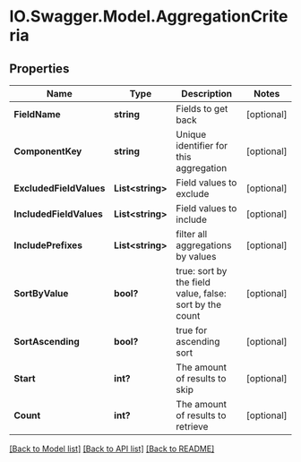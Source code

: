 # IO.Swagger.Model.AggregationCriteria
## Properties

Name | Type | Description | Notes
------------ | ------------- | ------------- | -------------
**FieldName** | **string** | Fields to get back | [optional] 
**ComponentKey** | **string** | Unique identifier for this aggregation | [optional] 
**ExcludedFieldValues** | **List&lt;string&gt;** | Field values to exclude | [optional] 
**IncludedFieldValues** | **List&lt;string&gt;** | Field values to include | [optional] 
**IncludePrefixes** | **List&lt;string&gt;** | filter all aggregations  by values | [optional] 
**SortByValue** | **bool?** | true: sort by the field value,   false: sort by the count | [optional] 
**SortAscending** | **bool?** | true for ascending sort | [optional] 
**Start** | **int?** | The amount of results to skip | [optional] 
**Count** | **int?** | The amount of results to retrieve | [optional] 

[[Back to Model list]](../README.md#documentation-for-models) [[Back to API list]](../README.md#documentation-for-api-endpoints) [[Back to README]](../README.md)

